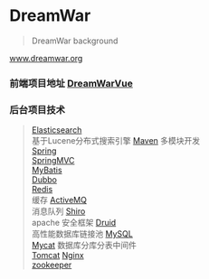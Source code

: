 # DreamWar
>DreamWar background

www.dreamwar.org

### 前端项目地址 [DreamWarVue](https://github.com/Starrier/DreamWarVue)


### 后台项目技术 <br>
 >[Elasticsearch](https://www.elastic.co/products/elasticsearch) <br> 基于Lucene分布式搜索引擎
 >[Maven](http://maven.apache.org/) 多模块开发 <br>
 >[Spring](https://spring.io/)     <br>
 >[SpringMVC](https://projects.spring.io/spring-framework/) <br>
 >[MyBatis](http://blog.mybatis.org/) <br>
 >[Dubbo](http://dubbo.io) <br>
 >[Redis](https://redis.io) <br> 缓存
 >[ActiveMQ](http://activemq.apache.org/) <br> 消息队列
 >[Shiro](http://shiro.apache.org/) <br> apache 安全框架
 >[Druid](http://druid.io/) <br> 高性能数据库链接池
 >[MySQL](https://www.mysql.com) <br>
 >[Mycat](http://www.mycat.io)  数据库分库分表中间件<br>
 >[Tomcat](http://tomcat.apache.org/)
 >[Nginx](http://nginx.org/en/) <br>
 >[zookeeper](https://zookeeper.apache.org) <br>
